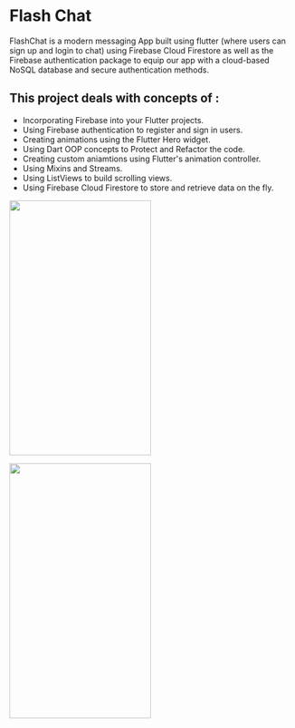 
# Flash Chat 

FlashChat is a modern messaging App built using flutter (where users can sign up and login to chat) using Firebase Cloud Firestore as well as the Firebase authentication package to equip our app with a cloud-based NoSQL database and secure authentication methods. 


## This project deals with concepts of :

- Incorporating Firebase into your Flutter projects.
- Using Firebase authentication to register and sign in users.
- Creating animations using the Flutter Hero widget.
- Using Dart OOP concepts to Protect and Refactor the code.
- Creating custom aniamtions using Flutter's animation controller. 
- Using Mixins and Streams.
- Using ListViews to build scrolling views.
- Using Firebase Cloud Firestore to store and retrieve data on the fly.




<img src="https://user-images.githubusercontent.com/54663987/86792704-5efdd480-c088-11ea-90cf-cea25966ee58.png" width="250" height="450" >   <p>    </p>    <img src="https://user-images.githubusercontent.com/54663987/86794195-da13ba80-c089-11ea-94ed-003f65072eeb.png" width="250" height="450" >


